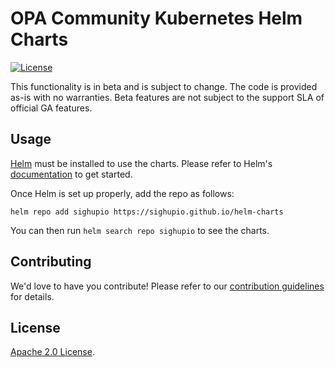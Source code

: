 # OPA Community Kubernetes Helm Charts

[![License](https://img.shields.io/badge/License-Apache%202.0-blue.svg)](https://opensource.org/licenses/Apache-2.0)

This functionality is in beta and is subject to change. The code is provided as-is with no warranties. Beta features are not subject to the support SLA of official GA features.

## Usage

[Helm](https://helm.sh) must be installed to use the charts.
Please refer to Helm's [documentation](https://helm.sh/docs/) to get started.

Once Helm is set up properly, add the repo as follows:

```console
helm repo add sighupio https://sighupio.github.io/helm-charts
```

You can then run `helm search repo sighupio` to see the charts.

## Contributing

<!-- Keep full URL links to repo files because this README syncs from main to gh-pages.  -->
We'd love to have you contribute! Please refer to our [contribution guidelines](<https://github.com/sighupio/opa-helm-charts/blob/main/CONTRIBUTING.md>) for details.

## License

<!-- Keep full URL links to repo files because this README syncs from main to gh-pages.  -->
[Apache 2.0 License](<https://github.com/sighupio/opa-helm-charts/blob/main/LICENSE>).
